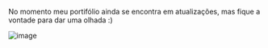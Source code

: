 No momento meu portifólio ainda se encontra em atualizações, mas fique a vontade para dar uma olhada :)

![image](https://github.com/user-attachments/assets/924380e2-12b9-4892-8b2f-032e53f04934)
